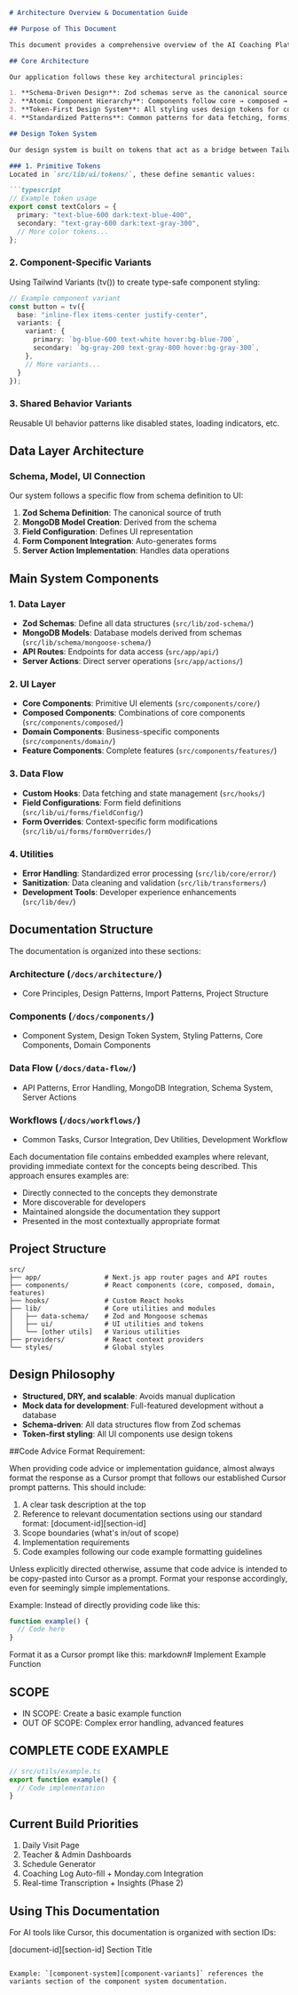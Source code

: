```markdown
# Architecture Overview & Documentation Guide

## Purpose of This Document

This document provides a comprehensive overview of the AI Coaching Platform architecture. It's designed to help both developers and AI tools understand the system architecture, documentation organization, and implementation patterns.

## Core Architecture

Our application follows these key architectural principles:

1. **Schema-Driven Design**: Zod schemas serve as the canonical source of truth for all data structures
2. **Atomic Component Hierarchy**: Components follow core → composed → domain → features pattern
3. **Token-First Design System**: All styling uses design tokens for consistency (built on Tailwind CSS v4)
4. **Standardized Patterns**: Common patterns for data fetching, forms, error handling, and API responses

## Design Token System

Our design system is built on tokens that act as a bridge between Tailwind classes and component styling:

### 1. Primitive Tokens
Located in `src/lib/ui/tokens/`, these define semantic values:

```typescript
// Example token usage
export const textColors = {
  primary: "text-blue-600 dark:text-blue-400",
  secondary: "text-gray-600 dark:text-gray-300",
  // More color tokens...
};
```

### 2. Component-Specific Variants
Using Tailwind Variants (tv()) to create type-safe component styling:

```typescript
// Example component variant
const button = tv({
  base: "inline-flex items-center justify-center",
  variants: {
    variant: {
      primary: `bg-blue-600 text-white hover:bg-blue-700`,
      secondary: `bg-gray-200 text-gray-800 hover:bg-gray-300`,
    },
    // More variants...
  }
});
```

### 3. Shared Behavior Variants
Reusable UI behavior patterns like disabled states, loading indicators, etc.

## Data Layer Architecture

### Schema, Model, UI Connection

Our system follows a specific flow from schema definition to UI:

1. **Zod Schema Definition**: The canonical source of truth
2. **MongoDB Model Creation**: Derived from the schema
3. **Field Configuration**: Defines UI representation
4. **Form Component Integration**: Auto-generates forms
5. **Server Action Implementation**: Handles data operations

## Main System Components

### 1. Data Layer
- **Zod Schemas**: Define all data structures (`src/lib/zod-schema/`)
- **MongoDB Models**: Database models derived from schemas (`src/lib/schema/mongoose-schema/`)
- **API Routes**: Endpoints for data access (`src/app/api/`)
- **Server Actions**: Direct server operations (`src/app/actions/`)

### 2. UI Layer
- **Core Components**: Primitive UI elements (`src/components/core/`)
- **Composed Components**: Combinations of core components (`src/components/composed/`)
- **Domain Components**: Business-specific components (`src/components/domain/`)
- **Feature Components**: Complete features (`src/components/features/`)

### 3. Data Flow
- **Custom Hooks**: Data fetching and state management (`src/hooks/`)
- **Field Configurations**: Form field definitions (`src/lib/ui/forms/fieldConfig/`)
- **Form Overrides**: Context-specific form modifications (`src/lib/ui/forms/formOverrides/`)

### 4. Utilities
- **Error Handling**: Standardized error processing (`src/lib/core/error/`)
- **Sanitization**: Data cleaning and validation (`src/lib/transformers/`)
- **Development Tools**: Developer experience enhancements (`src/lib/dev/`)

## Documentation Structure

The documentation is organized into these sections:

### Architecture (`/docs/architecture/`)
- Core Principles, Design Patterns, Import Patterns, Project Structure

### Components (`/docs/components/`)
- Component System, Design Token System, Styling Patterns, Core Components, Domain Components

### Data Flow (`/docs/data-flow/`)
- API Patterns, Error Handling, MongoDB Integration, Schema System, Server Actions

### Workflows (`/docs/workflows/`)
- Common Tasks, Cursor Integration, Dev Utilities, Development Workflow

Each documentation file contains embedded examples where relevant, providing immediate context for the concepts being described. This approach ensures examples are:
- Directly connected to the concepts they demonstrate
- More discoverable for developers
- Maintained alongside the documentation they support
- Presented in the most contextually appropriate format

## Project Structure

```
src/
├── app/                # Next.js app router pages and API routes
├── components/         # React components (core, composed, domain, features)
├── hooks/              # Custom React hooks
├── lib/                # Core utilities and modules
│   ├── data-schema/    # Zod and Mongoose schemas
│   ├── ui/             # UI utilities and tokens
│   └── [other utils]   # Various utilities
├── providers/          # React context providers
└── styles/             # Global styles
```

## Design Philosophy

- **Structured, DRY, and scalable**: Avoids manual duplication
- **Mock data for development**: Full-featured development without a database
- **Schema-driven**: All data structures flow from Zod schemas
- **Token-first styling**: All UI components use design tokens

##Code Advice Format Requirement:

When providing code advice or implementation guidance, almost always format the response as a Cursor prompt that follows our established Cursor prompt patterns. This should include:

1. A clear task description at the top
2. Reference to relevant documentation sections using our standard format: [document-id][section-id]
3. Scope boundaries (what's in/out of scope)
4. Implementation requirements
5. Code examples following our code example formatting guidelines 

Unless explicitly directed otherwise, assume that code advice is intended to be copy-pasted into Cursor as a prompt. Format your response accordingly, even for seemingly simple implementations.

Example:
Instead of directly providing code like this:

```typescript
function example() {
  // Code here
}
```
Format it as a Cursor prompt like this:
markdown# Implement Example Function

## SCOPE
- IN SCOPE: Create a basic example function
- OUT OF SCOPE: Complex error handling, advanced features

## COMPLETE CODE EXAMPLE

```typescript
// src/utils/example.ts
export function example() {
  // Code implementation
}
```
## Current Build Priorities

1. Daily Visit Page
2. Teacher & Admin Dashboards
3. Schedule Generator
4. Coaching Log Auto-fill + Monday.com Integration
5. Real-time Transcription + Insights (Phase 2)

## Using This Documentation

For AI tools like Cursor, this documentation is organized with section IDs:

[document-id][section-id] Section Title
```

Example: `[component-system][component-variants]` references the variants section of the component system documentation.
```